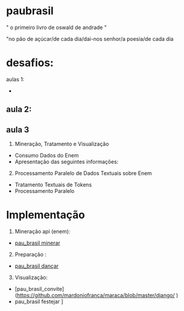 # paubrasil

" o primeiro livro de oswald de andrade "  

"no pão de açúcar/de cada dia/dai-nos senhor/a poesia/de cada dia

# desafios:

aulas 1:

- 
aula 2:
- 

aula 3
-



1) Mineração, Tratamento e Visualização

- Consumo Dados do Enem
- Apresentação das seguintes informações:
   

2) Processamento Paralelo de Dados Textuais sobre Enem
- Tratamento Textuais de Tokens
- Processamento Paralelo 

# Implementação

1) Mineração api (enem):
  - [pau_brasil minerar ](https://github.com/mardoniofranca/maraca/blob/master/miner/api-request.ipynb)

2) Preparação :
  - [pau_brasil dançar ](https://github.com/mardoniofranca/maraca/blob/master/prepare/compras_itens.ipynb)

3) Visualização:
  - [pau_brasil_convite]  (https://github.com/mardoniofranca/maraca/blob/master/django/ )
  - pau_brasil festejar ] 
